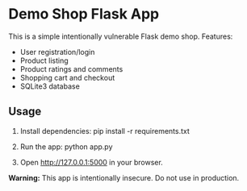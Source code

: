 # Demo Shop Flask App

This is a simple intentionally vulnerable Flask demo shop. Features:

- User registration/login
- Product listing
- Product ratings and comments
- Shopping cart and checkout
- SQLite3 database

## Usage

1. Install dependencies:
   pip install -r requirements.txt

2. Run the app:
   python app.py

3. Open http://127.0.0.1:5000 in your browser.

**Warning:** This app is intentionally insecure. Do not use in production.
